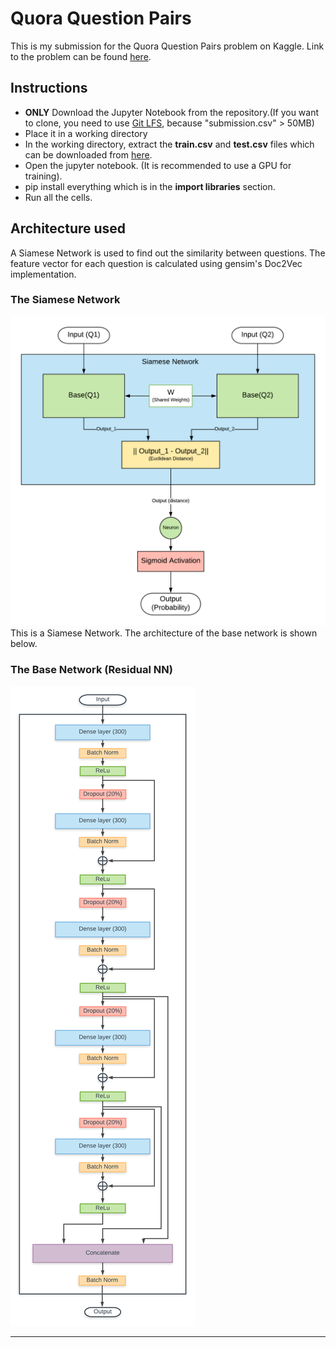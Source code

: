 # Quora Question Pairs
This is my submission for the Quora Question Pairs problem on Kaggle. Link to the problem can be found [here](https://www.kaggle.com/c/quora-question-pairs).

## Instructions
* **ONLY** Download the Jupyter Notebook from the repository.(If you want to clone, you need to use [Git LFS](https://git-lfs.github.com/), because "submission.csv" > 50MB)
* Place it in a working directory
* In the working directory, extract the **train.csv** and **test.csv** files which can be downloaded from [here](https://www.kaggle.com/c/quora-question-pairs).
* Open the jupyter notebook. (It is recommended to use a GPU for training).
* pip install everything which is in the **import libraries** section.
* Run all the cells.

## Architecture used
A Siamese Network is used to find out the similarity between questions. The feature vector for each question is calculated using gensim's Doc2Vec implementation.

### The Siamese Network
![Siamese Network](architecture/SiameseNet.png)
This is a Siamese Network. The architecture of the base network is shown below.

### The Base Network (Residual NN)
![Base Network (Residual)](architecture/BaseNet.png)

------------------------------------
